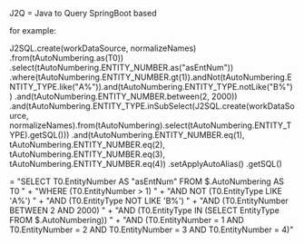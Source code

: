 J2Q = Java to Query
SpringBoot based

for example:

J2SQL.create(workDataSource, normalizeNames)
                        .from(tAutoNumbering.as(T0))
                        .select(tAutoNumbering.ENTITY_NUMBER.as("asEntNum"))
                        .where(tAutoNumbering.ENTITY_NUMBER.gt(1)).andNot(tAutoNumbering.ENTITY_TYPE.like("Α%")).and(tAutoNumbering.ENTITY_TYPE.notLike("B%"))
                        .and(tAutoNumbering.ENTITY_NUMBER.between(2, 2000))
                        .and(tAutoNumbering.ENTITY_TYPE.inSubSelect(J2SQL.create(workDataSource, normalizeNames).from(tAutoNumbering).select(tAutoNumbering.ENTITY_TYPE).getSQL()))
                        .and(tAutoNumbering.ENTITY_NUMBER.eq(1), tAutoNumbering.ENTITY_NUMBER.eq(2), tAutoNumbering.ENTITY_NUMBER.eq(3), tAutoNumbering.ENTITY_NUMBER.eq(4))
                        .setApplyAutoAlias()
                        .getSQL()

= "SELECT T0.EntityNumber AS \"asEntNum\" FROM $.AutoNumbering AS T0  " +
                        "WHERE (T0.EntityNumber > 1) " +
                        "AND NOT (T0.EntityType LIKE 'Α%') " +
                        "AND (T0.EntityType NOT LIKE 'B%') " +
                        "AND (T0.EntityNumber BETWEEN 2 AND 2000) " +
                        "AND (T0.EntityType IN (SELECT EntityType FROM $.AutoNumbering)) " +
                        "AND (T0.EntityNumber = 1 AND T0.EntityNumber = 2 AND T0.EntityNumber = 3 AND T0.EntityNumber = 4)"
